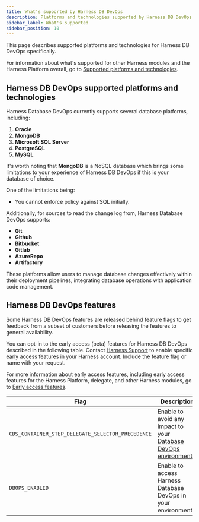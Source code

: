 ```yaml
---
title: What's supported by Harness DB DevOps
description: Platforms and technologies supported by Harness DB DevOps
sidebar_label: What's supported
sidebar_position: 10
---
```


This page describes supported platforms and technologies for Harness DB DevOps specifically.

For information about what's supported for other Harness modules and the Harness Platform overall, go to [Supported platforms and technologies](/docs/platform/platform-whats-supported).

## Harness DB DevOps supported platforms and technologies

Harness Database DevOps currently supports several database platforms, including:

1. **Oracle**
2. **MongoDB**
3. **Microsoft SQL Server**
4. **PostgreSQL**
5. **MySQL**

It's worth noting that **MongoDB** is a NoSQL database which brings some limitations to your experience of Harness DB DevOps if this is your database of choice. 

One of the limitations being: 

 - You cannot enforce policy against SQL initially. 

Additionally, for sources to read the change log from, Harness Database DevOps supports:

- **Git**
- **Github**
- **Bitbucket**
- **Gitlab**
- **AzureRepo**
- **Artifactory**

These platforms allow users to manage database changes effectively within their deployment pipelines, integrating database operations with application code management.

## Harness DB DevOps features

Some Harness DB DevOps features are released behind feature flags to get feedback from a subset of customers before releasing the features to general availability.

You can opt-in to the early access (beta) features for Harness DB DevOps described in the following table. Contact [Harness Support](mailto:support@harness.io) to enable specific early access features in your Harness account. Include the feature flag or name with your request.

For more information about early access features, including early access features for the Harness Platform, delegate, and other Harness modules, go to [Early access features](/release-notes/early-access).


| Flag | Description | Availability |
| ---  | ----------- | ------------ |
| `CDS_CONTAINER_STEP_DELEGATE_SELECTOR_PRECEDENCE` | Enable to avoid any impact to your [Database DevOps environments](/docs/database-devops/get-started/onboarding-guide.md). | Beta |
| `DBOPS_ENABLED` | Enable to access Harness Database DevOps in your environment. | Beta
